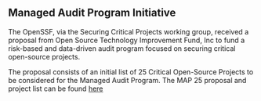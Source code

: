 ## Managed Audit Program Initiative ##

The OpenSSF, via the Securing Critical Projects working group, received a proposal from Open Source Technology Improvement Fund, Inc to fund a risk-based and data-driven audit program focused on securing critical open-source projects. 

The proposal consists of an initial list of 25 Critical Open-Source Projects to be considered for the Managed Audit Program. The MAP 25 proposal and project list can be found [here](https://docs.google.com/spreadsheets/d/1oytKuD7UCX6nDXWQMr6ZgYYgap_SH_JVBof5gNrgSxo/edit#gid=0)


